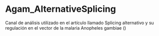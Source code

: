 # Agam_AlternativeSplicing
Canal de análisis utilizado en el artículo llamado Splicing alternativo y su regulación en el vector de la malaria Anopheles gambiae ()

